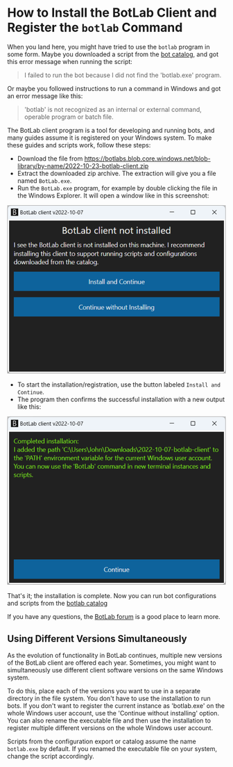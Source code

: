 # How to Install the BotLab Client and Register the `botlab` Command

When you land here, you might have tried to use the `botlab` program in some form. Maybe you downloaded a script from the [bot catalog](https://to.botlab.org/catalog), and got this error message when running the script:

> I failed to run the bot because I did not find the 'botlab.exe' program.

Or maybe you followed instructions to run a command in Windows and got an error message like this:

> 'botlab' is not recognized as an internal or external command,
operable program or batch file.

The BotLab client program is a tool for developing and running bots, and many guides assume it is registered on your Windows system. To make these guides and scripts work, follow these steps:

+ Download the file from https://botlabs.blob.core.windows.net/blob-library/by-name/2022-10-23-botlab-client.zip
+ Extract the downloaded zip archive. The extraction will give you a file named `BotLab.exe`.
+ Run the `BotLab.exe` program, for example by double clicking the file in the Windows Explorer. It will open a window like in this screenshot:

![BotLab client offers to install](./image/2022-10-07-botlab-client-offer-install.png)

+ To start the installation/registration, use the button labeled `Install and Continue`.
+ The program then confirms the successful installation with a new output like this:

![BotLab client completed installation](./image/2022-10-07-botlab-client-completed-installation.png)

That's it; the installation is complete. Now you can run bot configurations and scripts from the [botlab catalog](https://to.botlab.org/catalog)

If you have any questions, the [BotLab forum](https://forum.botlab.org) is a good place to learn more.

## Using Different Versions Simultaneously

As the evolution of functionality in BotLab continues, multiple new versions of the BotLab client are offered each year. Sometimes, you might want to simultaneously use different client software versions on the same Windows system.

To do this, place each of the versions you want to use in a separate directory in the file system. You don't have to use the installation to run bots. If you don't want to register the current instance as 'botlab.exe' on the whole Windows user account, use the 'Continue without installing' option.
You can also rename the executable file and then use the installation to register multiple different versions on the whole Windows user account.

Scripts from the configuration export or catalog assume the name `botlab.exe` by default. If you renamed the executable file on your system, change the script accordingly.
